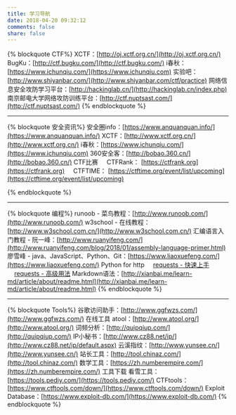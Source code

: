 ```yaml
---
title: 学习导航
date: 2018-04-20 09:32:12
comments: false
share: false
---
```

{% blockquote CTF%}
XCTF：[http://oj.xctf.org.cn/](http://oj.xctf.org.cn/)
BugKu：[http://ctf.bugku.com/](http://ctf.bugku.com/)
i春秋：[https://www.ichunqiu.com/](https://www.ichunqiu.com)
实验吧：[http://www.shiyanbar.com/](http://www.shiyanbar.com/ctf/practice)
网络信息安全攻防学习平台：[http://hackinglab.cn/](http://hackinglab.cn/index.php)
南京邮电大学网络攻防训练平台：[http://ctf.nuptsast.com/](http://ctf.nuptsast.com/)
{% endblockquote %}
***
{% blockquote 安全资讯%}
安全圈info：[https://www.anquanquan.info/](https://www.anquanquan.info/)
XCTF：[http://www.xctf.org.cn/](http://www.xctf.org.cn/)
i春秋：[https://www.ichunqiu.com/](https://www.ichunqiu.com)
360安全客：[http://bobao.360.cn/](http://bobao.360.cn/)
CTF比赛
&nbsp;&nbsp;&nbsp;&nbsp;CTFRank： [https://ctfrank.org](https://ctfrank.org)
&nbsp;&nbsp;&nbsp;&nbsp;CTFTIME： [https://ctftime.org/event/list/upcoming](https://ctftime.org/event/list/upcoming)

{% endblockquote %}
***
{% blockquote 编程%}
runoob - 菜鸟教程：[http://www.runoob.com/](http://www.runoob.com/)
w3school - 在线教程：[http://www.w3school.com.cn/](http://www.w3school.com.cn/)
汇编语言入门教程 - 阮一峰：[http://www.ruanyifeng.com/](http://www.ruanyifeng.com/blog/2018/01/assembly-language-primer.html)
廖雪峰 - java、JavaScript、Python、Git：[https://www.liaoxuefeng.com/](https://www.liaoxuefeng.com/)
Python for http
&nbsp;&nbsp;&nbsp;&nbsp;[requests - 快速上手](http://docs.python-requests.org/zh_CN/latest/user/quickstart.html)
&nbsp;&nbsp;&nbsp;&nbsp;[requests - 高级用法](http://docs.python-requests.org/zh_CN/latest/user/advanced.html)
Markdown语法：[http://xianbai.me/learn-md/article/about/readme.html](http://xianbai.me/learn-md/article/about/readme.html)
{% endblockquote %}
***
{% blockquote Tools%}
谷歌访问助手：[http://www.ggfwzs.com/](http://www.ggfwzs.com/)
在线工具
atool：[http://www.atool.org/](http://www.atool.org/)
词频分析：[http://quipqiup.com/](http://quipqiup.com/)
IP小秘书：[http://www.cz88.net/ip/](http://www.cz88.net/ip/default.aspx)
云溪指纹：[http://www.yunsee.cn/](http://www.yunsee.cn/)
站长工具：[http://tool.chinaz.com/](http://tool.chinaz.com/)
数学工具：[https://zh.numberempire.com/](https://zh.numberempire.com/)
工具下载
看雪工具：[https://tools.pediy.com/](https://tools.pediy.com/)
CTFtools：[https://www.ctftools.com/down/](https://www.ctftools.com/down/)
Exploit Database：[https://www.exploit-db.com/](https://www.exploit-db.com/)
{% endblockquote %}
<br>
